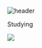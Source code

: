 ![header](https://capsule-render.vercel.app/api?type=cylinder&color=auto&height=200&section=header&text=Hello%20I'm%20LeeJinSeok&fontSize=60)

Studying

<a href="https://velog.io/@leejinseok0614"><img src="https://img.shields.io/badge/Velog-3DDC84?style=flat-square&logo=Blogger&logoColor=white"/></a>
